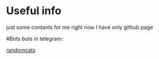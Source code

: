 # Useful info 
just some contants for me
right now I have only github page

#Bots
bots in telegram: <a href='t.me/aiforcats_bot'> <p> randomcats </p> </a>
